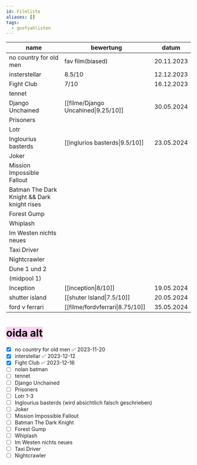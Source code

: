 ```yaml
---
id: Filmliste
aliases: []
tags:
  - goofyahlisten
---
```


| name                                        | bewertung                           | datum      |
| ------------------------------------------- | ----------------------------------- | ---------- |
| no country for old men                      | fav film(biased)                    | 20.11.2023 |
| insterstellar                               | 8.5/10                              | 12.12.2023 |
| Fight Club                                  | 7/10                                | 16.12.2023 |
| tennet                                      |                                     |            |
| Django Unchained                            | [[filme/Django Uncahined\|9.25/10]] | 30.05.2024 |
| Prisoners                                   |                                     |            |
| Lotr                                        |                                     |            |
| Inglourius basterds                         | [[inglurios basterds\|9.5/10]]      | 23.05.2024 |
| Joker                                       |                                     |            |
| Mission Impossible Fallout                  |                                     |            |
| Batman The Dark Knight && Dark knight rises |                                     |            |
| Forest Gump                                 |                                     |            |
| Whiplash                                    |                                     |            |
| Im Westen nichts neues                      |                                     |            |
| Taxi Driver                                 |                                     |            |
| Nightcrawler                                |                                     |            |
| Dune 1 und 2                                |                                     |            |
| (midpool 1)                                 |                                     |            |
| Inception                                   | [[inception\|8/10]]                 | 19.05.2024 |
| shutter island                              | [[shuter Island\|7.5/10]]           | 20.05.2024 |
| ford v ferrari                              | [[filme/fordvferrari\|8.75/10]]     | 35.05.2024 |

# <mark style="background: #FFB8EBA6;">oida alt</mark>

- [x] no country for old men ✅ 2023-11-20
- [x] interstellar ✅ 2023-12-12
- [x] Fight Club ✅ 2023-12-16
- [ ] nolan batman
- [ ] tennet
- [ ] Django Unchained 
- [ ] Prisoners 
- [ ] Lotr 1-3
- [ ] Inglourius basterds (wird absichtlich falsch geschrieben)
- [ ] Joker
- [ ] Mission Impossible Fallout
- [ ] Batman The Dark Knight
- [ ] Forest Gump
- [ ] Whiplash 
- [ ] Im Westen nichts neues
- [ ] Taxi Driver 
- [ ] Nightcrawler

